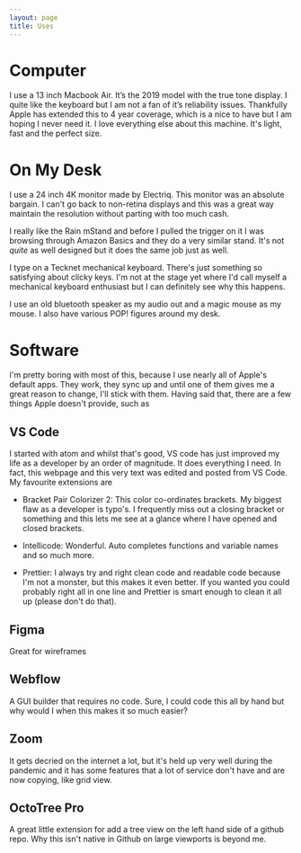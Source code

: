 ```yaml
---
layout: page
title: Uses
---
```


# Computer

I use a 13 inch Macbook Air. It’s the 2019 model with the true tone display. I quite like the keyboard but I am not a fan of it’s reliability issues. Thankfully Apple has extended this to 4 year coverage, which is a nice to have but I am hoping I never need it. I love everything else about this machine. It's light, fast and the perfect size.

# On My Desk

I use a 24 inch 4K monitor made by Electriq. This monitor was an absolute bargain. I can't go back to non-retina displays and this was a great way maintain the resolution without parting with too much cash.

I really like the Rain mStand and before I pulled the trigger on it I was browsing through Amazon Basics and they do a very similar stand. It's not _quite_ as well designed but it does the same job just as well.

I type on a Tecknet mechanical keyboard. There's just something so satisfying about clicky keys. I'm not at the stage yet where I'd call myself a mechanical keyboard enthusiast but I can definitely see why this happens.

I use an old bluetooth speaker as my audio out and a magic mouse as my mouse. I also have various POP! figures around my desk.

# Software

I'm pretty boring with most of this, because I use nearly all of Apple's default apps. They work, they sync up and until one of them gives me a great reason to change, I'll stick with them. Having said that, there are a few things Apple doesn't provide, such as

<h2>VS Code</h2>

I started with atom and whilst that's good, VS code has just improved my life as a developer by an order of magnitude. It does everything I need. In fact, this webpage and this very text was edited and posted from VS Code. My favourite extensions are

- Bracket Pair Colorizer 2: This color co-ordinates brackets. My biggest flaw as a developer is typo's. I frequently miss out a closing bracket or something and this lets me see at a glance where I have opened and closed brackets.

- Intellicode: Wonderful. Auto completes functions and variable names and so much more.

- Prettier: I always try and right clean code and readable code because I'm not a monster, but this makes it even better. If you wanted you could probably right all in one line and Prettier is smart enough to clean it all up (please don't do that).

<h2>Figma</h2>

Great for wireframes

<h2>Webflow</h2>

A GUI builder that requires no code. Sure, I could code this all by hand but why would I when this makes it so much easier?

<h2>Zoom</h2>

It gets decried on the internet a lot, but it's held up very well during the pandemic and it has some features that a lot of service don't have and are now copying, like grid view.

<h2>OctoTree Pro</h2>

A great little extension for add a tree view on the left hand side of a github repo. Why this isn't native in Github on large viewports is beyond me.

